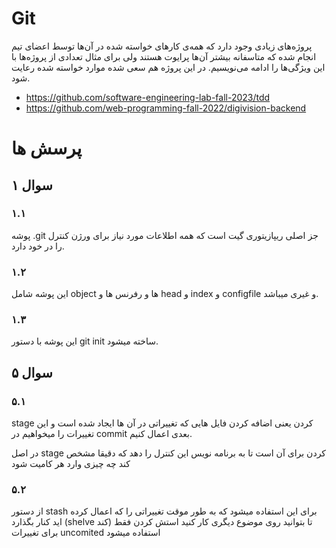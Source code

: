 # Git
پروژه‌های زیادی وجود دارد که همه‌ی کارهای خواسته شده در آن‌ها توسط اعضای تیم انجام شده که متاسفانه بیشتر آن‌ها پرایوت هستند ولی برای مثال تعدادی از پروژه‌ها با این ویژگی‌ها را ادامه می‌نویسیم. در این پروژه هم سعی شده موارد خواسته شده رعایت شود.

- https://github.com/software-engineering-lab-fall-2023/tdd
- https://github.com/web-programming-fall-2022/digivision-backend


# پرسش ها
## سوال ۱
### ۱.۱
پوشه .git  جز اصلی ریپازیتوری گیت است که همه  اطلاعات مورد نیاز برای ورژن کنترل را در  خود دارد.

### ۱.۲
 این پوشه شامل object ها و رفرنس ها و head و index و configfile و غیری میباشد.
 
### ۱.۳
این پوشه با دستور git init ساخته میشود.


## سوال ۵

### ۵.۱
stage کردن یعنی اضافه کردن فایل هایی که تغییراتی در آن ها ایجاد شده است و این تغییرات را میخواهیم در commit بعدی اعمال کنیم.

در اصل stage کردن برای آن است تا به برنامه نویس این کنترل را دهد که دقیقا مشخص کند چه چیزی وارد هر کامیت شود

### ۵.۲
از دستور stash برای این استفاده میشود که به طور موقت تغییراتی را که اعمال کرده اید کنار بگذارد (shelve کند) تا بتوانید روی موضوع دیگری کار کنید
استش کردن فقط برای تغییرات uncomited استفاده میشود